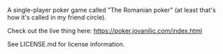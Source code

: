 A single-player poker game called "The Romanian poker" (at least that's how it's called in my friend circle).

Check out the live thing here: https://poker.jovanilic.com/index.html

See LICENSE.md for license information.